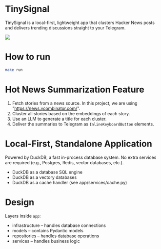 # TinySignal
TinySignal is a local-first, lightweight app that clusters Hacker News posts and delivers trending discussions straight to your Telegram.

![](assets/TinySignal-screen-recording.gif)

# How to run
```bash
make run
```

# Hot News Summarization Feature
1. Fetch stories from a news source. In this project, we are using "https://news.ycombinator.com/".
2. Cluster all stories based on the embeddings of each story.
3. Use an LLM to generate a title for each cluster.
4. Deliver the summaries to Telegram as `InlineKeyboardButton` elements.

# Local-First, Standalone Application
Powered by DuckDB, a fast in-process database system.
No extra services are required (e.g., Postgres, Redis, vector databases, etc.).

- DuckDB as a database SQL engine
- DuckDB as a vectory databases
- DuckDB as a cache handler (see app/services/cache.py)

# Design
Layers inside `app`:
- infrastructure – handles database connections
- models – contains Pydantic models
- repositories – handles database operations
- services – handles business logic
